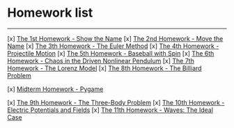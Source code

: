 # Homework list



---

  [x] [The 1st Homework - Show the Name][1]
  [x] [The 2nd Homework - Move the Name][2]
  [x] [The 3th Homework - The Euler Method][3]
  [x] [The 4th Homework - Projectile Motion][4]
  [x] [The 5th Homework - Baseball with Spin][5]
  [x] [The 6th Homework - Chaos in the Driven Nonlinear Pendulum][6]
  [x] [The 7th Homework - The Lorenz Model][7]
  [x] [The 8th Homework - The Billiard Problem][8]

  [x] [Midterm Homework - Pygame][9]

  [x] [The 9th Homework - The Three-Body Problem][10]
  [x] [The 10th Homework - Electric Potentials and Fields][11]
  [x] [The 11th Homework - Waves: The Ideal Case][12]


  [1]: https://www.zybuluo.com/Ylllllax/note/880841
  [2]: https://www.zybuluo.com/Ylllllax/note/893718
  [3]: https://www.zybuluo.com/Ylllllax/note/900654
  [4]: https://www.zybuluo.com/Ylllllax/note/911867
  [5]: https://www.zybuluo.com/Ylllllax/note/920763
  [6]: https://www.zybuluo.com/Ylllllax/note/927311
  [7]: https://www.zybuluo.com/Ylllllax/note/937391
  [8]: https://www.zybuluo.com/Ylllllax/note/944726
  [9]: https://www.zybuluo.com/Ylllllax/note/946813
  [10]: https://www.zybuluo.com/Ylllllax/note/970296
  [11]: https://www.zybuluo.com/Ylllllax/note/978418
  [12]: https://www.zybuluo.com/Ylllllax/note/986807
